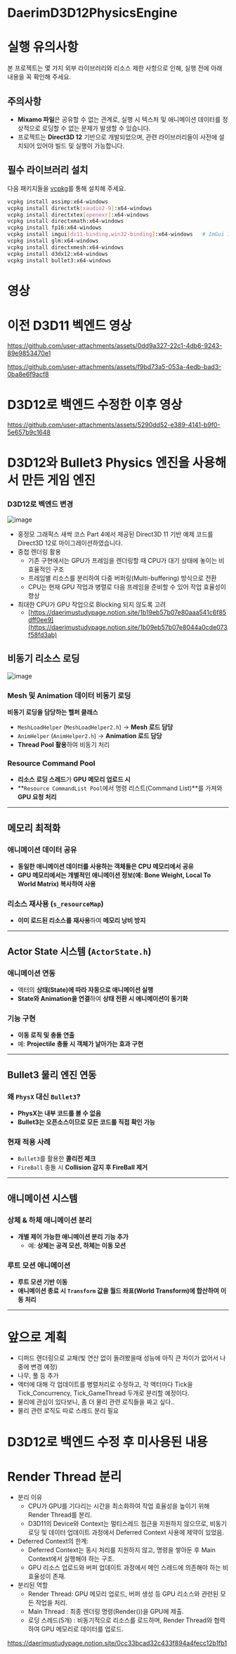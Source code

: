# DaerimD3D12PhysicsEngine
# 실행 유의사항

본 프로젝트는 몇 가지 외부 라이브러리와 리소스 제한 사항으로 인해, 실행 전에 아래 내용을 꼭 확인해 주세요.

## 주의사항
- **Mixamo 파일**은 공유할 수 없는 관계로, 실행 시 텍스처 및 애니메이션 데이터를 정상적으로 로딩할 수 없는 문제가 발생할 수 있습니다.
- 프로젝트는 **Direct3D 12** 기반으로 개발되었으며, 관련 라이브러리들이 사전에 설치되어 있어야 빌드 및 실행이 가능합니다.

## 필수 라이브러리 설치

다음 패키지들을 [vcpkg](https://github.com/microsoft/vcpkg)를 통해 설치해 주세요.

```bash
vcpkg install assimp:x64-windows
vcpkg install directxtk[xaudio2-9]:x64-windows
vcpkg install directxtex[openexr]:x64-windows
vcpkg install directxmath:x64-windows
vcpkg install fp16:x64-windows
vcpkg install imgui[dx11-binding,win32-binding]:x64-windows   # ImGui 1.89.2 버전 사용
vcpkg install glm:x64-windows
vcpkg install directxmesh:x64-windows
vcpkg install d3dx12:x64-windows
vcpkg install bullet3:x64-windows
```
# 영상
# 이전 D3D11 벡엔드 영상

https://github.com/user-attachments/assets/0dd9a327-22c1-4db6-9243-89e9853470e1


https://github.com/user-attachments/assets/f9bd73a5-053a-4edb-bad3-0ba8e6f9acf8

# D3D12로 백엔드 수정한 이후 영상


https://github.com/user-attachments/assets/5290dd52-e389-4141-b9f0-5e657b9c1648


# D3D12와 Bullet3 Physics 엔진을 사용해서 만든 게임 엔진
### D3D12로 벡엔드 변경
![image](https://github.com/user-attachments/assets/ed34cd02-fd8e-41fe-abb3-e40b5483336f)

- 홍정모 그래픽스 새싹 코스 Part 4에서 제공된 Direct3D 11 기반 예제 코드를 Direct3D 12로 마이그레이션하였습니다.
- 중첩 렌더링 활용
  - 기존 구현에서는 GPU가 프레임을 렌더링할 때 CPU가 대기 상태에 놓이는 비효율적인 구조
  - 프레임별 리소스를 분리하여 다중 버퍼링(Multi-buffering) 방식으로 전환
  - CPU는 현재 GPU 작업과 병렬로 다음 프레임을 준비할 수 있어 작업 효율성이 향상
- 최대한 CPU가 GPU 작업으로 Blocking 되지 않도록 고려
  - [https://daerimustudypage.notion.site/1b19eb57b07e80aaa541c6f85dff0ee9](https://daerimustudypage.notion.site/1b09eb57b07e8044a0cde073f58fd3ab)
 
## 비동기 리소스 로딩
![image](https://github.com/user-attachments/assets/815d2fa6-15c4-48d4-a53d-8dc72eb65a8d)


### Mesh 및 Animation 데이터 비동기 로딩
 **비동기 로딩을 담당하는 헬퍼 클래스**
-  `MeshLoadHelper` (`MeshLoadHelper2.h`) → **Mesh 로드 담당**
-  `AnimHelper` (`AnimHelper2.h`) → **Animation 로드 담당**
-  **Thread Pool 활용**하여 비동기 처리

###  Resource Command Pool
-  **리소스 로딩 스레드**가 **GPU 메모리 업로드 시**
- **`Resource CommandList Pool`에서 명령 리스트(Command List)**를 가져와 **GPU 요청 처리**

---

##  메모리 최적화

### 애니메이션 데이터 공유
-  **동일한 애니메이션 데이터를 사용하는 객체들은 CPU 메모리에서 공유**
-  **GPU 메모리에서는 개별적인 애니메이션 정보(예: Bone Weight, Local To World Matrix) 복사하여 사용**

### 리소스 재사용 (`s_resourceMap`)
-  **이미 로드된 리소스를 재사용**하여 **메모리 낭비 방지**

---

##  Actor State 시스템 (`ActorState.h`)

###  애니메이션 연동
-  액터의 **상태(State)에 따라 자동으로 애니메이션 실행**
-  **State와 Animation을 연결**하여 **상태 전환 시 애니메이션이 동기화**

###  기능 구현
-  **이동 로직 및 충돌 연출**  
  - 예: **Projectile 충돌 시 객체가 날아가는 효과 구현**

---

##  Bullet3 물리 엔진 연동

###  왜 `PhysX` 대신 `Bullet3`?
-  **PhysX는 내부 코드를 볼 수 없음**
-  **Bullet3는 오픈소스이므로 모든 코드를 직접 확인 가능**

###  현재 적용 사례
-  `Bullet3`를 활용한 **콜리전 체크**
-  `FireBall` 충돌 시 **Collision 감지 후 FireBall 제거**

---

## 애니메이션 시스템

###  상체 & 하체 애니메이션 분리
- **개별 제어 가능한 애니메이션 분리 기능 추가**
  - 예: **상체는 공격 모션, 하체는 이동 모션**

###  루트 모션 애니메이션
- **루트 모션 기반 이동**
- **애니메이션 종료 시 `Transform` 값을 월드 좌표(World Transform)에 합산하여 이동 처리**

---
# 앞으로 계획
- 디퍼드 렌더링으로 교체(빛 연산 없이 돌려봤을때 성능에 아직 큰 차이가 없어서 나중에 변경 예정)
- 나무, 풀 등 추가
- 액터에 대해 각 업데이트를 병렬처리로 수정하고, 각 액터마다 Tick을 Tick_Concurrency, Tick_GameThread 두개로 분리할 예정이다.
- 물리에 관심이 있다보니, 좀 더 물리 관련 로직들을 짜고 싶다..
- 물리 관련 로직도 따로 스레드 분리 필요
# D3D12로 백엔드 수정 후 미사용된 내용
# Render Thread 분리
- 분리 이유
  - CPU가 GPU를 기다리는 시간을 최소화하여 작업 효율성을 높이기 위해 Render Thread를 분리.
  - D3D11의 Device와 Context는 멀티스레드 접근을 지원하지 않으므로, 비동기 로딩 및 데이터 업데이트 과정에서 Deferred Context 사용에 제약이 있었음.
- Deferred Context의 한계:
  - Deferred Context는 동시 처리를 지원하지 않고, 명령을 쌓아둔 후 Main Context에서 실행해야 하는 구조.
  - GPU 리소스 업로드와 버퍼 업데이트 과정에서 메인 스레드에 의존해야 하는 비효율성이 존재.
- 분리된 역할
  - Render Thread: GPU 메모리 업로드, 버퍼 생성 등 GPU 리소스와 관련된 모든 작업을 처리.
  - Main Thread : 최종 렌더링 명령(Render())을 GPU에 제출.
  - 로딩 스레드(5개) : 비동기적으로 리소스를 로드하며, Render Thread와 협력하여 GPU 메모리로 데이터를 업로드.

https://daerimustudypage.notion.site/0cc33bcad32c433f894a4fecc12b1fb1

